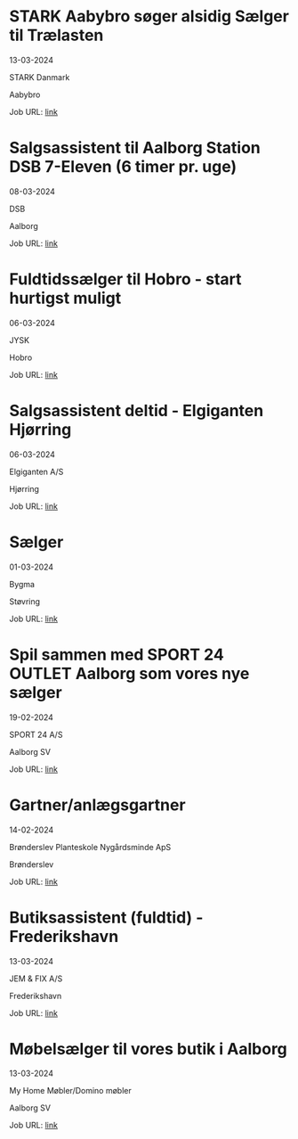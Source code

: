 # STARK Aabybro søger alsidig Sælger til Trælasten
13-03-2024

STARK Danmark

Aabybro

Job URL: [link](https://stark.wd3.myworkdayjobs.com/STARK-Denmark/job/Aabybro/STARK-Aabybro-sger-alsidig-Slger-til-Trlasten_JR18616)


# Salgsassistent til Aalborg Station DSB 7-Eleven (6 timer pr. uge)
08-03-2024

DSB

Aalborg

Job URL: [link](https://candidate.hr-manager.net/ApplicationInit.aspx?cid=14&ProjectId=192028&DepartmentId=20079&MediaId=5)


# Fuldtidssælger til Hobro - start hurtigst muligt
06-03-2024

JYSK

Hobro

Job URL: [link](https://jobs.smartrecruiters.com/JYSK/743999972414813-fuldtidss-lger-til-hobro-start-hurtigst-muligt?trid=9c834889-bbb7-437c-a553-3bcb9710b121)


# Salgsassistent deltid - Elgiganten Hjørring
06-03-2024

Elgiganten A/S

Hjørring

Job URL: [link](https://web103.reachmee.com/ext/I022/2126/job?site=15&lang=DK&validator=3cc71ec923ccaf7527e8b30ecbdf32c0&job_id=578)


# Sælger
01-03-2024

Bygma

Støvring

Job URL: [link](https://www.bygmajob.dk/se-vores-ledige-stillinger/saelger-til-bygma-stoevring-ansoegningsfrist-26-marts-2024/)


# Spil sammen med SPORT 24 OUTLET Aalborg som vores nye sælger
19-02-2024

SPORT 24 A/S

Aalborg SV

Job URL: [link](https://app.elvium.com/da/positions/25114/job_posting?referer_host=www.jobindex.dk)


# Gartner/anlægsgartner
14-02-2024

Brønderslev Planteskole Nygårdsminde ApS

Brønderslev

Job URL: [link](https://www.jobindex.dk/jobannonce/503028/gartner-anlaegsgartner)


# Butiksassistent (fuldtid) - Frederikshavn
13-03-2024

JEM & FIX A/S

Frederikshavn

Job URL: [link](https://www.jemogfix.dk/job-karriere/ledige-stillinger/stillingsopslag/?VID=B10-03-24)


# Møbelsælger til vores butik i Aalborg
13-03-2024

My Home Møbler/Domino møbler

Aalborg SV

Job URL: [link](https://www.jobindex.dk/jobannonce/r12361132/moebelsaelger-til-vores-butik-i-aalborg)


